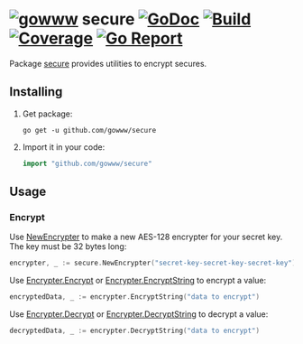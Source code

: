 # [![gowww](https://avatars.githubusercontent.com/u/18078923?s=20)](https://github.com/gowww) secure [![GoDoc](https://godoc.org/github.com/gowww/secure?status.svg)](https://godoc.org/github.com/gowww/secure) [![Build](https://travis-ci.org/gowww/secure.svg?branch=master)](https://travis-ci.org/gowww/secure) [![Coverage](https://coveralls.io/repos/github/gowww/secure/badge.svg?branch=master)](https://coveralls.io/github/gowww/secure?branch=master) [![Go Report](https://goreportcard.com/badge/github.com/gowww/secure)](https://goreportcard.com/report/github.com/gowww/secure)

Package [secure](https://godoc.org/github.com/gowww/secure) provides utilities to encrypt secures.

## Installing

1. Get package:

	```Shell
	go get -u github.com/gowww/secure
	```

2. Import it in your code:

	```Go
	import "github.com/gowww/secure"
	```

## Usage

### Encrypt

Use [NewEncrypter](https://godoc.org/github.com/gowww/secure#NewEncrypter) to make a new AES-128 encrypter for your secret key.  
The key must be 32 bytes long:

```Go
encrypter, _ := secure.NewEncrypter("secret-key-secret-key-secret-key")
```

Use [Encrypter.Encrypt](https://godoc.org/github.com/gowww/secure#Encrypter.Encrypt) or [Encrypter.EncryptString](https://godoc.org/github.com/gowww/secure#Encrypter.EncryptString) to encrypt a value:

```Go
encryptedData, _ := encrypter.EncryptString("data to encrypt")
```

Use [Encrypter.Decrypt](https://godoc.org/github.com/gowww/secure#Encrypter.Decrypt) or [Encrypter.DecryptString](https://godoc.org/github.com/gowww/secure#Encrypter.DecryptString) to decrypt a value:

```Go
decryptedData, _ := encrypter.DecryptString("data to encrypt")
```
